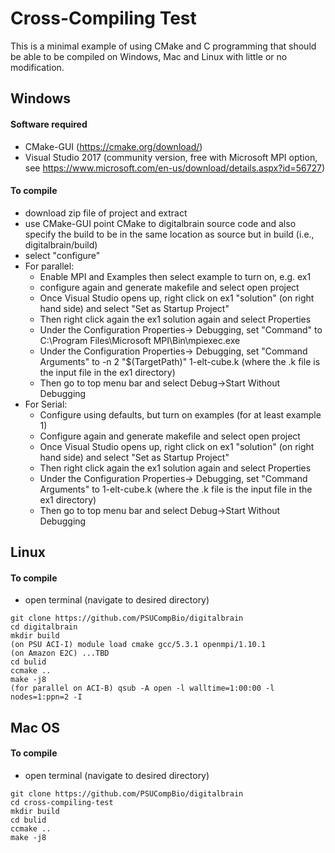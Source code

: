 # Cross-Compiling Test
This is a minimal example of using CMake and C programming that should
be able to be compiled on Windows, Mac and Linux with little or no modification.
##  Windows
#### Software required
- CMake-GUI (https://cmake.org/download/)
- Visual Studio 2017 (community version, free with Microsoft MPI option, see https://www.microsoft.com/en-us/download/details.aspx?id=56727)


#### To compile
- download zip file of project and extract
- use CMake-GUI point CMake to digitalbrain source code and also specify the build to be in the same location as source but in build (i.e., digitalbrain/build)
- select "configure"
- For parallel:
	- Enable MPI and Examples then select example to turn on, e.g. ex1
	- configure again and generate makefile and select open project
	- Once Visual Studio opens up, right click on ex1 "solution" (on right hand side) and select "Set as Startup Project"
	- Then right click again the ex1 solution again and select Properties
	- Under the Configuration Properties-> Debugging, set "Command" to C:\Program Files\Microsoft MPI\Bin\mpiexec.exe
	- Under the Configuration Properties-> Debugging, set "Command Arguments" to -n 2 "$(TargetPath)" 1-elt-cube.k (where the .k file is the input file in the ex1 directory)
	- Then go to top menu bar and select Debug->Start Without Debugging
- For Serial:
	- Configure using defaults, but turn on examples (for at least example 1)
	- Configure again and generate makefile and select open project
	- Once Visual Studio opens up, right click on ex1 "solution" (on right hand side) and select "Set as Startup Project"
	- Then right click again the ex1 solution again and select Properties
	- Under the Configuration Properties-> Debugging, set "Command Arguments" to 1-elt-cube.k (where the .k file is the input file in the ex1 directory)
	- Then go to top menu bar and select Debug->Start Without Debugging

## Linux
#### To compile
- open terminal (navigate to desired directory)
```
git clone https://github.com/PSUCompBio/digitalbrain
cd digitalbrain
mkdir build
(on PSU ACI-I) module load cmake gcc/5.3.1 openmpi/1.10.1
(on Amazon E2C) ...TBD
cd bulid
ccmake ..
make -j8
(for parallel on ACI-B) qsub -A open -l walltime=1:00:00 -l nodes=1:ppn=2 -I
```

## Mac OS
#### To compile
- open terminal (navigate to desired directory)
```
git clone https://github.com/PSUCompBio/digitalbrain
cd cross-compiling-test
mkdir build
cd bulid
ccmake ..
make -j8
```
